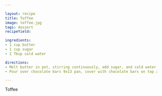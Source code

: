 ```yaml
---

layout: recipe
title: Toffee
image: toffee.jpg
tags: dessert
recipeYield: 

ingredients:
- 1 cup butter
- 1 cup sugar
- 2 Tbsp cold water

directions:
- Melt butter in pot, stirring continuously, add sugar, and cold water.  Cook over medium-high heat, stiring until it starts to burn.
- Pour over chocolate bars 9x13 pan, cover with chocolate bars on top and sprinkle with finely chopped nuts.

---
```


Toffee